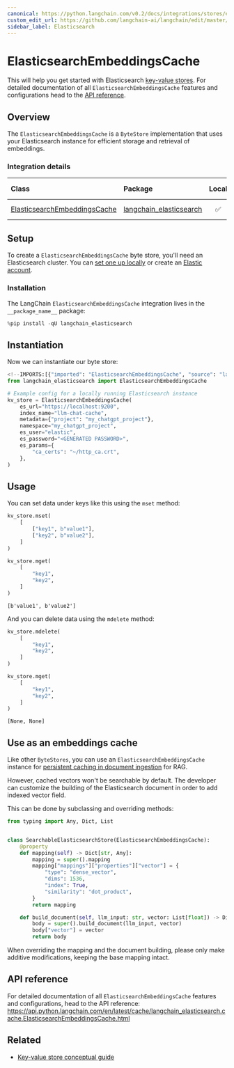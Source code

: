 ```yaml
---
canonical: https://python.langchain.com/v0.2/docs/integrations/stores/elasticsearch/
custom_edit_url: https://github.com/langchain-ai/langchain/edit/master/docs/docs/integrations/stores/elasticsearch.ipynb
sidebar_label: Elasticsearch
---
```


# ElasticsearchEmbeddingsCache

This will help you get started with Elasticsearch [key-value stores](/docs/concepts/#key-value-stores). For detailed documentation of all `ElasticsearchEmbeddingsCache` features and configurations head to the [API reference](https://api.python.langchain.com/en/latest/cache/langchain_elasticsearch.cache.ElasticsearchEmbeddingsCache.html).

## Overview

The `ElasticsearchEmbeddingsCache` is a `ByteStore` implementation that uses your Elasticsearch instance for efficient storage and retrieval of embeddings.

### Integration details

| Class | Package | Local | JS support | Package downloads | Package latest |
| :--- | :--- | :---: | :---: |  :---: | :---: |
| [ElasticsearchEmbeddingsCache](https://api.python.langchain.com/en/latest/cache/langchain_elasticsearch.cache.ElasticsearchEmbeddingsCache.html) | [langchain_elasticsearch](https://api.python.langchain.com/en/latest/elasticsearch_api_reference.html) | ✅ | ❌ | ![PyPI - Downloads](https://img.shields.io/pypi/dm/langchain_elasticsearch?style=flat-square&label=%20) | ![PyPI - Version](https://img.shields.io/pypi/v/langchain_elasticsearch?style=flat-square&label=%20) |

## Setup

To create a `ElasticsearchEmbeddingsCache` byte store, you'll need an Elasticsearch cluster. You can [set one up locally](https://www.elastic.co/downloads/elasticsearch) or create an [Elastic account](https://www.elastic.co/elasticsearch).

### Installation

The LangChain `ElasticsearchEmbeddingsCache` integration lives in the `__package_name__` package:


```python
%pip install -qU langchain_elasticsearch
```

## Instantiation

Now we can instantiate our byte store:


```python
<!--IMPORTS:[{"imported": "ElasticsearchEmbeddingsCache", "source": "langchain_elasticsearch", "docs": "https://api.python.langchain.com/en/latest/cache/langchain_elasticsearch.cache.ElasticsearchEmbeddingsCache.html", "title": "ElasticsearchEmbeddingsCache"}]-->
from langchain_elasticsearch import ElasticsearchEmbeddingsCache

# Example config for a locally running Elasticsearch instance
kv_store = ElasticsearchEmbeddingsCache(
    es_url="https://localhost:9200",
    index_name="llm-chat-cache",
    metadata={"project": "my_chatgpt_project"},
    namespace="my_chatgpt_project",
    es_user="elastic",
    es_password="<GENERATED PASSWORD>",
    es_params={
        "ca_certs": "~/http_ca.crt",
    },
)
```

## Usage

You can set data under keys like this using the `mset` method:


```python
kv_store.mset(
    [
        ["key1", b"value1"],
        ["key2", b"value2"],
    ]
)

kv_store.mget(
    [
        "key1",
        "key2",
    ]
)
```



```output
[b'value1', b'value2']
```


And you can delete data using the `mdelete` method:


```python
kv_store.mdelete(
    [
        "key1",
        "key2",
    ]
)

kv_store.mget(
    [
        "key1",
        "key2",
    ]
)
```



```output
[None, None]
```


## Use as an embeddings cache

Like other `ByteStores`, you can use an `ElasticsearchEmbeddingsCache` instance for [persistent caching in document ingestion](/docs/how_to/caching_embeddings/) for RAG.

However, cached vectors won't be searchable by default. The developer can customize the building of the Elasticsearch document in order to add indexed vector field.

This can be done by subclassing and overriding methods:


```python
from typing import Any, Dict, List


class SearchableElasticsearchStore(ElasticsearchEmbeddingsCache):
    @property
    def mapping(self) -> Dict[str, Any]:
        mapping = super().mapping
        mapping["mappings"]["properties"]["vector"] = {
            "type": "dense_vector",
            "dims": 1536,
            "index": True,
            "similarity": "dot_product",
        }
        return mapping

    def build_document(self, llm_input: str, vector: List[float]) -> Dict[str, Any]:
        body = super().build_document(llm_input, vector)
        body["vector"] = vector
        return body
```

When overriding the mapping and the document building, please only make additive modifications, keeping the base mapping intact.

## API reference

For detailed documentation of all `ElasticsearchEmbeddingsCache` features and configurations, head to the API reference: https://api.python.langchain.com/en/latest/cache/langchain_elasticsearch.cache.ElasticsearchEmbeddingsCache.html


## Related

- [Key-value store conceptual guide](/docs/concepts/#key-value-stores)